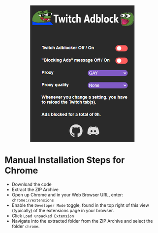 <p align="center">
    <img src="https://raw.githubusercontent.com/JAB-dev/VideoAdBlockForTwitch/master/image.png" alt="Banner">
</p>

# Manual Installation Steps for Chrome
- Download the code
- Extract the ZIP Archive
- Open up Chrome and in your Web Browser URL, enter: `chrome://extensions`
- Enable the `Developer Mode` toggle, found in the top right of this view (typically) of the extensions page in your browser.
- Click `Load unpacked Extension`
- Navigate into the extracted folder from the ZIP Archive and select the folder `chrome`.



